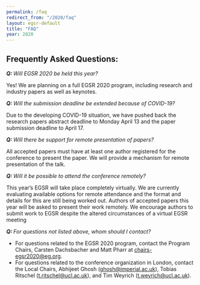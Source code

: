 ```yaml
---
permalink: /faq
redirect_from: "/2020/faq"
layout: egsr-default
title: "FAQ"
year: 2020
---
```


## Frequently Asked Questions:
<p><i><b>Q: </b>Will EGSR 2020 be held this year?</i></p>

<p>Yes! We are planning on a full EGSR 2020 program, including research and industry papers as well as keynotes.</p>

<p><i><b>Q: </b>Will the submission deadline be extended because of COVID-19?</i></p>

<p>Due to the developing COVID-19 situation, we have pushed back the research papers abstract deadline to Monday April 13 and the paper submission deadline to April 17.</p>

<p><i><b>Q: </b>Will there be support for remote presentation of papers?</i></p>

<p>All accepted papers must have at least one author registered for the conference to present the paper. We will provide a mechanism for remote presentation of the talk.</p>

<p><i><b>Q: </b>Will it be possible to attend the conference remotely?</i></p>

<p>This year’s EGSR will take place completely virtually. We are currently evaluating available options for remote attendance and the format and details for this are still being worked out. Authors of accepted papers this year will be asked to present their work remotely. We encourage authors to submit work to EGSR despite the altered circumstances of a virtual EGSR meeting</p>

<p><i><b>Q: </b>For questions not listed above, whom should I contact?</i></p>

<p>
<ul>
<li> For questions related to the EGSR 2020 program, contact the Program Chairs, Carsten Dachsbacher and Matt Pharr at <a href = "mailto:chairs-egsr2020@eg.org">chairs-egsr2020@eg.org</a>.</li>
<li>For questions related to the conference organization in London, contact the Local Chairs, Abhijeet Ghosh (<a href = "mailto:ghosh@imperial.ac.uk">ghosh@imperial.ac.uk</a>), Tobias Ritschel (<a href = "mailto:t.ritschel@ucl.ac.uk">t.ritschel@ucl.ac.uk</a>), and Tim Weyrich (<a href = "mailto:t.weyrich@ucl.ac.uk">t.weyrich@ucl.ac.uk</a>).</li>
</ul></p>